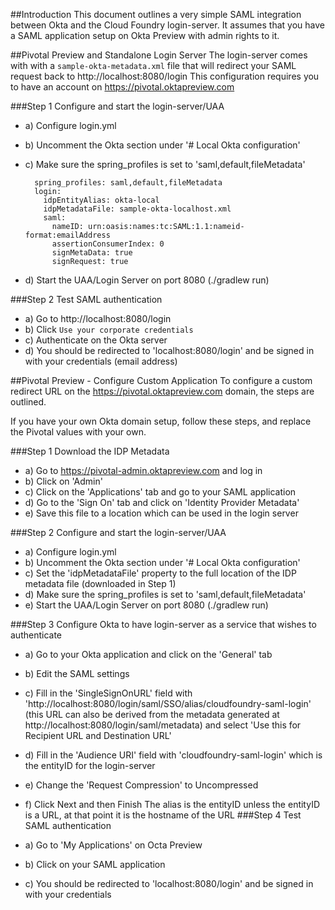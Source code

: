 ##Introduction
This document outlines a very simple SAML integration between Okta and the
Cloud Foundry login-server. 
It assumes that you have a SAML application setup on Okta Preview with admin rights to it.

##Pivotal Preview and Standalone Login Server
The login-server comes with with a `sample-okta-metadata.xml` file
that will redirect your SAML request back to http://localhost:8080/login
This configuration requires you to have an account on 
https://pivotal.oktapreview.com

###Step 1
Configure and start the login-server/UAA

   - a) Configure login.yml
   - b) Uncomment the Okta section under '# Local Okta configuration'
   - c) Make sure the spring_profiles is set to 'saml,default,fileMetadata'

           spring_profiles: saml,default,fileMetadata
           login:
             idpEntityAlias: okta-local
             idpMetadataFile: sample-okta-localhost.xml
             saml:
               nameID: urn:oasis:names:tc:SAML:1.1:nameid-format:emailAddress
               assertionConsumerIndex: 0
               signMetaData: true
               signRequest: true

   - d) Start the UAA/Login Server on port 8080 (./gradlew run)

###Step 2
Test SAML authentication

  - a) Go to http://localhost:8080/login
  - b) Click `Use your corporate credentials`
  - c) Authenticate on the Okta server
  - d) You should be redirected to 'localhost:8080/login' and be signed in with your credentials (email address)
  
##Pivotal Preview - Configure Custom Application
To configure a custom redirect URL on the https://pivotal.oktapreview.com 
domain, the steps are outlined.

If you have your own Okta domain setup, follow these steps, and 
replace the Pivotal values with your own.

###Step 1
Download the IDP Metadata

  - a) Go to https://pivotal-admin.oktapreview.com and log in
  - b) Click on 'Admin'
  - c) Click on the 'Applications' tab and go to your SAML application
  - d) Go to the 'Sign On' tab and click on 'Identity Provider Metadata'
  - e) Save this file to a location which can be used in the login server

###Step 2
Configure and start the login-server/UAA

   - a) Configure login.yml
   - b) Uncomment the Okta section under '# Local Okta configuration'
   - c) Set the 'idpMetadataFile' property to the full location of the IDP metadata file (downloaded in Step 1)
   - d) Make sure the spring_profiles is set to 'saml,default,fileMetadata'
   - e) Start the UAA/Login Server on port 8080 (./gradlew run)

###Step 3
Configure Okta to have login-server as a service that wishes to authenticate

  - a) Go to your Okta application and click on the 'General' tab
  - b) Edit the SAML settings
  - c) Fill in the 'SingleSignOnURL' field  with 'http://localhost:8080/login/saml/SSO/alias/cloudfoundry-saml-login' (this URL can also be derived from the metadata generated at http://localhost:8080/login/saml/metadata)
       and select 'Use this for Recipient URL and Destination URL'
  - d) Fill in the 'Audience URI' field with 'cloudfoundry-saml-login' which is the entityID for the login-server
  - e) Change the 'Request Compression' to Uncompressed
  - f) Click Next and then Finish
The alias is the entityID unless the entityID is a URL, at that point it is the hostname of the URL
###Step 4
Test SAML authentication

  - a) Go to 'My Applications' on Octa Preview
  - b) Click on your SAML application
  - c) You should be redirected to 'localhost:8080/login' and be signed in with your credentials



